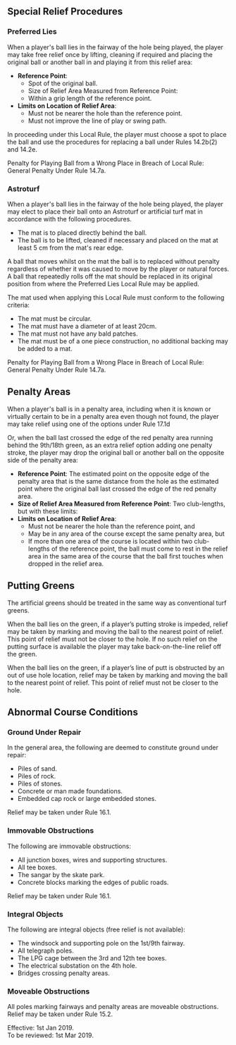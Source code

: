  

## Special Relief Procedures
### Preferred Lies  
When a player's ball lies in the fairway of the hole being played, the player may take free relief once by lifting, cleaning if required and placing the original ball or another ball in and playing it from this relief area:  

* **Reference Point**: 
  - Spot of the original ball.
  - Size of Relief Area Measured from Reference Point:
  - Within a grip length of the reference point.
* **Limits on Location of Relief Area**:
  - Must not be nearer the hole than the reference point.
  - Must not improve the line of play or swing path.
  
In proceeding under this Local Rule, the player must choose a spot to place the ball and use the procedures for replacing a ball under Rules 14.2b(2) and 14.2e.  

Penalty for Playing Ball from a Wrong Place in Breach of Local Rule:  
General Penalty Under Rule 14.7a.

### Astroturf
When a player's ball lies in the fairway of the hole being played, the player may elect to place their ball onto an Astroturf or artificial turf mat in accordance with the following procedures.

* The mat is to placed directly behind the ball. 
* The ball is to be lifted, cleaned if necessary and placed on the mat at least 5 cm from the mat's rear edge.  

A ball that moves whilst on the mat the ball is to replaced without penalty regardless of whether it was caused to move by the player or natural forces.  
A ball that repeatedly rolls off the mat should be replaced in its original position from where the Preferred Lies Local Rule may be applied.

The mat used when applying this Local Rule must conform to the following criteria:

* The mat must be circular.
* The mat must have a diameter of at least 20cm.
* The mat must not have any bald patches.
* The mat must be of a one piece construction, no additional backing may be added to a mat. 

Penalty for Playing Ball from a Wrong Place in Breach of Local Rule:  
General Penalty Under Rule 14.7a.

## Penalty Areas
When a player's ball is in a penalty area, including when it is known or virtually certain to be in a penalty area even though not found, the player may take relief using one of the options under Rule 17.1d

Or, when the ball last crossed the edge of the red penalty area running behind the 9th/18th green, as an extra relief option adding one penalty stroke, the player may drop the original ball or another ball on the opposite side of the penalty area:

* **Reference Point**: The estimated point on the opposite edge of the penalty area that is the same distance from the hole as the estimated point where the original ball last crossed the edge of the red penalty area.
* **Size of Relief Area Measured from Reference Point**: Two club-lengths, but with these limits:
* **Limits on Location of Relief Area**:
  - Must not be nearer the hole than the reference point, and
  - May be in any area of the course except the same penalty area, but
  - If more than one area of the course is located within two club-lengths of the reference point, the ball must come to rest in the relief area in the same area of the course that the ball first touches when dropped in the relief area.

## Putting Greens
The artificial greens should be treated in the same way as conventional turf greens. 

When the ball lies on the green, if a player’s putting stroke is impeded, relief may be taken by marking and moving the ball to the nearest point of relief. This point of relief must not be closer to the hole. If no such relief on the putting surface is available the player may take back-on-the-line relief off the green.

When the ball lies on the green, if a player’s line of putt is obstructed by an out of use hole location, relief may be taken by marking and moving the ball to the nearest point of relief. This point of relief must not be closer to the hole.

## Abnormal Course Conditions
### Ground Under Repair
In the general area, the following are deemed to constitute ground under repair:

* Piles of sand.
* Piles of rock.
* Piles of stones. 
* Concrete or man made foundations.
* Embedded cap rock or large embedded stones.  

Relief may be taken under Rule 16.1.  

### Immovable Obstructions
The following are immovable obstructions:

* All junction boxes, wires and supporting structures. 
* All tee boxes.
* The sangar by the skate park.
* Concrete blocks marking the edges of public roads. 

Relief may be taken under Rule 16.1.

### Integral Objects
The following are integral objects (free relief is not available):

* The windsock and supporting pole on the 1st/9th fairway.
* All telegraph poles.
* The LPG cage between the 3rd and 12th tee boxes.
* The electrical substation on the 4th hole.
* Bridges crossing penalty areas. 

### Moveable Obstructions
All poles marking fairways and penalty areas are moveable obstructions. Relief may be taken under Rule 15.2.

Effective:      1st Jan 2019.  
To be reviewed: 1st Mar 2019. 





